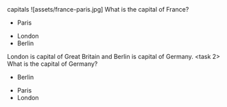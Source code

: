 <name>
capitals
<task 1>
![assets/france-paris.jpg]
What is the capital of France?

* Paris
- London
- Berlin

London is capital of Great Britain
and Berlin is capital of Germany.
<task 2>
What is the capital of Germany?

* Berlin
- Paris
- London
